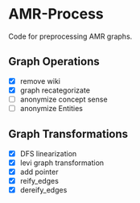 # AMR-Process
Code for preprocessing AMR graphs.

## Graph Operations

- [x] remove wiki
- [x] graph recategorizate
- [ ] anonymize concept sense
- [ ] anonymize Entities

## Graph Transformations

- [x] DFS linearization
- [x] levi graph transformation
- [x] add pointer
- [x] reify_edges
- [x] dereify_edges
